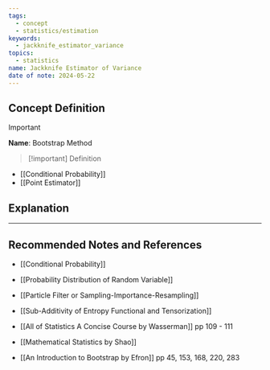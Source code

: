 ```yaml
---
tags:
  - concept
  - statistics/estimation
keywords:
  - jackknife_estimator_variance
topics:
  - statistics
name: Jackknife Estimator of Variance
date of note: 2024-05-22
---
```


## Concept Definition

>[!important]
>**Name**: Bootstrap Method

>[!important] Definition


- [[Conditional Probability]]
- [[Point Estimator]]

## Explanation












-----------
##  Recommended Notes and References

- [[Conditional Probability]]
- [[Probability Distribution of Random Variable]]

- [[Particle Filter or Sampling-Importance-Resampling]]

- [[Sub-Additivity of Entropy Functional and Tensorization]]


- [[All of Statistics A Concise Course by Wasserman]] pp 109 - 111
- [[Mathematical Statistics by Shao]]
- [[An Introduction to Bootstrap by Efron]] pp 45, 153, 168, 220, 283